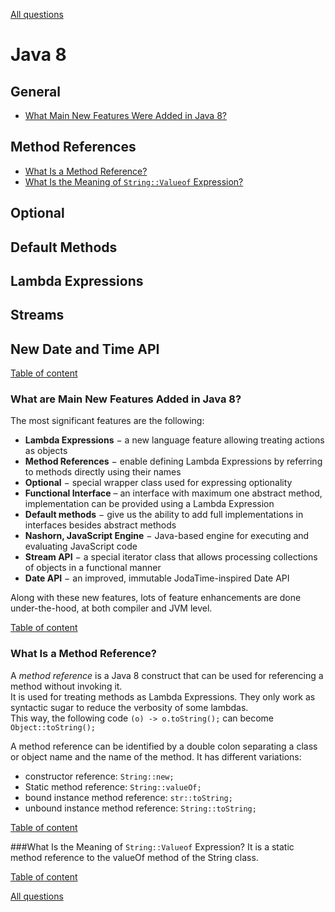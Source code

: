 [All questions](README.md)

# Java 8
## General
+ [What Main New Features Were Added in Java 8?](#what-main-new-features-were-added-in-java-8)
## Method References
+ [What Is a Method Reference?](#what-is-a-method-reference)
+ [What Is the Meaning of `String::Valueof` Expression?](#what-is-the-meaning-of-stringvalueof-expression)
## Optional
## Default Methods
## Lambda Expressions
## Streams
## New Date and Time API

[Table of content](#java-8)

### What are Main New Features Added in Java 8?
The most significant features are the following:
+ __Lambda Expressions__ − a new language feature allowing treating actions as objects
+ __Method References__ − enable defining Lambda Expressions by referring to methods directly using their names
+ __Optional__ − special wrapper class used for expressing optionality
+ __Functional Interface__ – an interface with maximum one abstract method, implementation can be provided using a Lambda Expression
+ __Default methods__ − give us the ability to add full implementations in interfaces besides abstract methods
+ __Nashorn, JavaScript Engine__ − Java-based engine for executing and evaluating JavaScript code
+ __Stream API__ − a special iterator class that allows processing collections of objects in a functional manner
+ __Date API__ − an improved, immutable JodaTime-inspired Date API

Along with these new features, lots of feature enhancements are done under-the-hood, at both compiler and JVM level.

[Table of content](#java-8)


### What Is a Method Reference?
A _method reference_ is a Java 8 construct that can be used for referencing a method without invoking it. 
<br/>It is used for treating methods as Lambda Expressions. They only work as syntactic sugar to reduce the verbosity of some lambdas. 
<br/>This way, the following code `(o) -> o.toString();` can become `Object::toString();`

A method reference can be identified by a double colon separating a class or object name and the name of the method. 
It has different variations:
+ constructor reference: `String::new;`
+ Static method reference: `String::valueOf;`
+ bound instance method reference: `str::toString;`
+ unbound instance method reference: `String::toString;`

[Table of content](#java-8)

###What Is the Meaning of `String::Valueof` Expression?
It is a static method reference to the valueOf method of the String class.

[Table of content](#java-8)

[All questions](README.md)